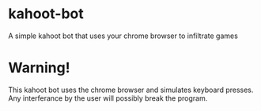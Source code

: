 # kahoot-bot
A simple kahoot bot that uses your chrome browser to infiltrate games

# Warning!
This kahoot bot uses the chrome browser and simulates keyboard presses. Any interferance by the user will possibly break the program.
